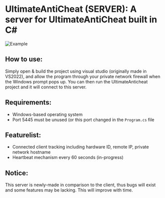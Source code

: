 # UltimateAntiCheat (SERVER): A server for UltimateAntiCheat built in C#

![Example](https://github.com/AlSch092/UltimateAntiCheat/assets/94417808/ae7450aa-4000-45eb-aeb8-e1efe951bc39)

## How to use:
Simply open & build the project using visual studio (originally made in VS2022), and allow the program through your private network firewall when the Windows prompt pops up. You can then run the UltimateAnticheat project and it will connect to this server.

## Requirements:
- Windows-based operating system
- Port 5445 must be unused (or this port changed in the `Program.cs` file

## Featurelist:
- Connected client tracking including hardware ID, remote IP, private network hostname
- Heartbeat mechanism every 60 seconds (in-progress)

## Notice:
This server is newly-made in comparison to the client, thus bugs will exist and some features may be lacking. This will improve with time.


